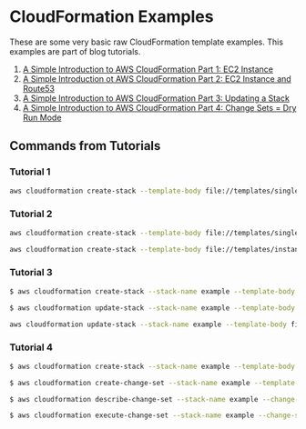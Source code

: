 # CloudFormation Examples

These are some very basic raw CloudFormation template examples.  This examples are part of blog tutorials.

1. [A Simple Introduction to AWS CloudFormation Part 1: EC2 Instance](https://medium.com/boltops/a-simple-introduction-to-aws-cloudformation-part-1-1694a41ae59d)
2. [A Simple Introduction ot AWS CloudFormation Part 2: EC2 Instance and Route53](https://medium.com/boltops/a-simple-introduction-to-aws-cloudformation-part-2-d6d95ed30328)
3. [A Simple Introduction to AWS CloudFormation Part 3: Updating a Stack](https://medium.com/boltops/a-simple-introduction-to-cloudformation-part-3-updating-a-stack-6fe2bb3931a9)
4. [A Simple Introduction to AWS CloudFormation Part 4: Change Sets = Dry Run Mode](https://medium.com/boltops/a-simple-introduction-to-cloudformation-part-4-change-sets-dry-run-mode-c14e41dfeab7)


## Commands from Tutorials

### Tutorial 1

```bash
aws cloudformation create-stack --template-body file://templates/single_instance.yml --stack-name single-instance --parameters ParameterKey=KeyName,ParameterValue=tutorial ParameterKey=InstanceType,ParameterValue=t2.micro
```

### Tutorial 2

```bash
aws cloudformation create-stack --template-body file://templates/single_instance.yml --stack-name --stack-name route53-$(date +%s) --parameters ParameterKey=KeyName,ParameterValue=tutorial ParameterKey=InstanceType,ParameterValue=t2.micro ParameterKey=HostedZoneName,ParameterValue=sub.tongueroo.com. ParameterKey=Subdomain,ParameterValue=testsubdomain

aws cloudformation create-stack --template-body file://templates/instance_and_route53.yml --stack-name route53-$(date +%s) --parameters file://parameters/instance_and_route53.json
```

### Tutorial 3

```bash
$ aws cloudformation create-stack --stack-name example --template-body file://templates/single_instance.yml --parameters file://parameters/single_instance.json

$ aws cloudformation update-stack --stack-name example --template-body file://templates/instance_and_route53.yml --parameters file://parameters/instance_and_route53.json

aws cloudformation update-stack --stack-name example --template-body file://templates/single_instance.yml --parameters file://parameters/single_instance.json
```

### Tutorial 4

```bash
$ aws cloudformation create-stack --stack-name example --template-body file://templates/single_instance.yml --parameters file://parameters/single_instance.json

$ aws cloudformation create-change-set --stack-name example --template-body file://templates/instance_and_route53.yml --parameters file://parameters/instance_and_route53.json --change-set-name changeset-1

$ aws cloudformation describe-change-set --stack-name example --change-set-name changeset-1 | jq '.Changes[]'

$ aws cloudformation execute-change-set --stack-name example --change-set-name changeset-1
```


